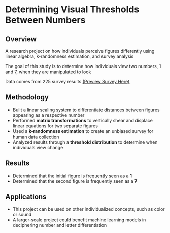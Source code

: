 # Determining Visual Thresholds Between Numbers

## Overview

A research project on how individuals perceive figures differently using linear algebra, k-randomness estimation, and survey analysis

The goal of this study is to determine how individuals view two numbers, 1 and 7, when they are manipulated to look 

Data comes from 225 survey results [(Preview Survey Here)](https://johncarroll.pdx1.qualtrics.com/jfe/preview/previewId/dd7d9313-d1bb-4944-abad-99e26c196445/SV_4VMTY3OcaneSidU?Q_CHL=preview&Q_SurveyVersionID=current)

## Methodology
- Built a linear scaling system to differentiate distances between figures appearing as a respective number
- Performed **matrix transformations** to vertically shear and displace linear equations for two separate figures
- Used a **k-randomness estimation** to create an unbiased survey for human data collection
- Analyzed results through a **threshold distribution** to determine when individuals view change

## Results
- Determined that the initial figure is frequently seen as a **1**
- Determined that the second figure is frequently seen as a **7**

## Applications
- This project can be used on other individualized concepts, such as color or sound
- A larger-scale project could benefit machine learning models in deciphering number and letter differentiation

